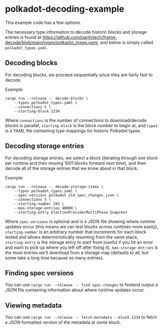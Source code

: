 # polkadot-decoding-example

This example code has a few options.

The necessary type information to decode historic blocks and storage entries is found at https://github.com/paritytech/frame-decode/blob/main/types/polkadot_types.yaml, and below is simply called `polkadot_types.yaml`.

## Decoding blocks

For decoding blocks, we proceed sequentially since they are fairly fast to decode.

Example:

```
cargo run --release -- decode-blocks \
    --types polkadot_types.yaml \
    --connections 5 \
    --starting-block 1234
```

Where `connections` is the number of connections to download/decode blocks in parallel, `starting-block` is the block number to begin at, and `types` is a YAML file containing type mappings for historic Polkadot types.

## Decoding storage entries

For decoding storage entries, we select a block (iterating through one block per runtime and then moving 1001 blocks forward next time), and then decode all of the storage entries that we know about in that block.

Example:

```
cargo run --release -- decode-storage-items \
    --types polkadot_types.yaml \
    --spec-versions polkadot_old_spec_changes.json \
    --connections 5 \
    --starting-number 293 \
    --max-storage-entries 40000 \
    --starting-entry ElectionProviderMultiPhase.Snapshot
```

Where `spec-versions` is optional and is a JSON file showing where runtime updates occur (this means we can test blocks across runtimes more easily), `starting-number` is an arbitrary number that increments for each block tested and allows deterministically resuming from the same place, `starting-entry` is the storage entry to start from (useful if you hit an error and want to pick up where you left off after fixing it), `max-storage-entries` is the most entries we'll download from a storage map (defaults to all, but some take a long time because so many entries).

## Finding spec versions

You can use `cargo run --release -- find-spec-changes` to findand output a JSON file containing information about where runtime updates occur.

## Viewing metadata

You can use `cargo run --release -- fetch-metadata --block 1234` to fetch a _JSON_ formatted version of the metadata at some block.